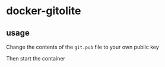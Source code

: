 # docker-gitolite

## usage
Change the contents of the ``git.pub`` file to your own public key 

Then start the container
